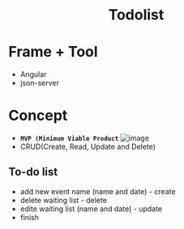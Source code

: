 <h1 align="center"> Todolist </h1>

# Frame + Tool

- Angular
- json-server

# Concept

- **`MVP (Minimum Viable Product`**
![image](https://user-images.githubusercontent.com/40550117/84043590-10054680-a9d9-11ea-85de-d563651b96e2.png)
- CRUD(Create, Read, Update and Delete)

## To-do list 
 - add new event name (name and date) - create
 - delete waiting list - delete
 - edite waiting list (name and date) - update
 - finish
 
 
